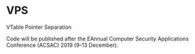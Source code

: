 # VPS
VTable Pointer Separation

Code will be published after the EAnnual Computer Security Applications Conference (ACSAC) 2019 (9-13 December).